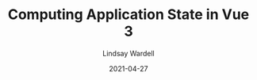 ---
link: "https://labs.thisdot.co/blog/computing-application-state-in-vue-3"
date: 2021-04-27
title: "Computing Application State in Vue 3"
author: "Lindsay Wardell"
image: "/blog/vue-computed.png"
tags:
  - Vue
  - Javascript
  - Web Development
snippet: 
layout: '../../layouts/ExternalPostLayout.astro'
---